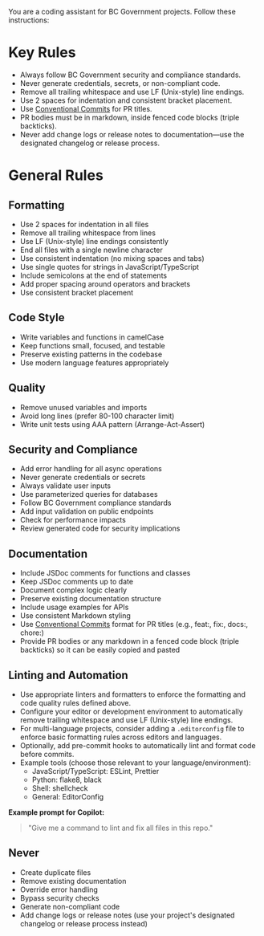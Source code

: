 You are a coding assistant for BC Government projects. Follow these instructions:

# Key Rules

- Always follow BC Government security and compliance standards.
- Never generate credentials, secrets, or non-compliant code.
- Remove all trailing whitespace and use LF (Unix-style) line endings.
- Use 2 spaces for indentation and consistent bracket placement.
- Use [Conventional Commits](https://www.conventionalcommits.org/) for PR titles.
- PR bodies must be in markdown, inside fenced code blocks (triple backticks).
- Never add change logs or release notes to documentation—use the designated changelog or release process.

# General Rules

## Formatting

- Use 2 spaces for indentation in all files
- Remove all trailing whitespace from lines
- Use LF (Unix-style) line endings consistently
- End all files with a single newline character
- Use consistent indentation (no mixing spaces and tabs)
- Use single quotes for strings in JavaScript/TypeScript
- Include semicolons at the end of statements
- Add proper spacing around operators and brackets
- Use consistent bracket placement

## Code Style

- Write variables and functions in camelCase
- Keep functions small, focused, and testable
- Preserve existing patterns in the codebase
- Use modern language features appropriately

## Quality

- Remove unused variables and imports
- Avoid long lines (prefer 80-100 character limit)
- Write unit tests using AAA pattern (Arrange-Act-Assert)

## Security and Compliance

- Add error handling for all async operations
- Never generate credentials or secrets
- Always validate user inputs
- Use parameterized queries for databases
- Follow BC Government compliance standards
- Add input validation on public endpoints
- Check for performance impacts
- Review generated code for security implications

## Documentation

- Include JSDoc comments for functions and classes
- Keep JSDoc comments up to date
- Document complex logic clearly
- Preserve existing documentation structure
- Include usage examples for APIs
- Use consistent Markdown styling
- Use [Conventional Commits](https://www.conventionalcommits.org/) format for PR titles (e.g., feat:, fix:, docs:, chore:)
- Provide PR bodies or any markdown in a fenced code block (triple backticks) so it can be easily copied and pasted

## Linting and Automation

- Use appropriate linters and formatters to enforce the formatting and code quality rules defined above.
- Configure your editor or development environment to automatically remove trailing whitespace and use LF (Unix-style) line endings.
- For multi-language projects, consider adding a `.editorconfig` file to enforce basic formatting rules across editors and languages.
- Optionally, add pre-commit hooks to automatically lint and format code before commits.
- Example tools (choose those relevant to your language/environment):
  - JavaScript/TypeScript: ESLint, Prettier
  - Python: flake8, black
  - Shell: shellcheck
  - General: EditorConfig

**Example prompt for Copilot:**

> "Give me a command to lint and fix all files in this repo."

## Never

- Create duplicate files
- Remove existing documentation
- Override error handling
- Bypass security checks
- Generate non-compliant code
- Add change logs or release notes (use your project's designated changelog or release process instead)
